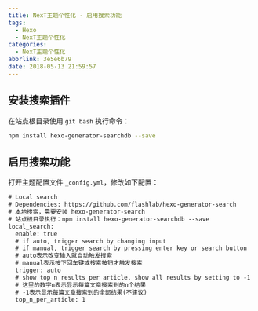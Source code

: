 ```yaml
---
title: NexT主题个性化 - 启用搜索功能
tags:
  - Hexo
  - NexT主题个性化
categories:
  - NexT主题个性化
abbrlink: 3e5e6b79
date: 2018-05-13 21:59:57
---
```

## 安装搜索插件

在站点根目录使用 `git bash` 执行命令：

```bash
npm install hexo-generator-searchdb --save
```

## 启用搜索功能

打开主题配置文件 `_config.yml`，修改如下配置：
<!-- more -->

```html
# Local search
# Dependencies: https://github.com/flashlab/hexo-generator-search
# 本地搜索，需要安装 hexo-generator-search
# 站点根目录执行：npm install hexo-generator-searchdb --save
local_search:
  enable: true
  # if auto, trigger search by changing input
  # if manual, trigger search by pressing enter key or search button
  # auto表示改变输入就自动触发搜索
  # manual表示按下回车键或搜索按钮才触发搜索
  trigger: auto
  # show top n results per article, show all results by setting to -1
  # 这里的数字n表示显示每篇文章搜索到的n个结果
  # -1表示显示每篇文章搜索到的全部结果(不建议)
  top_n_per_article: 1
```